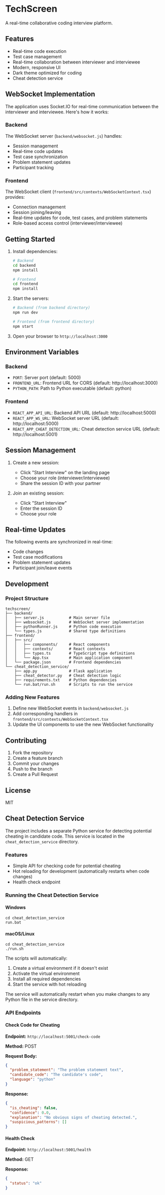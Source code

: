 # TechScreen

A real-time collaborative coding interview platform.

## Features

- Real-time code execution
- Test case management
- Real-time collaboration between interviewer and interviewee
- Modern, responsive UI
- Dark theme optimized for coding
- Cheat detection service

## WebSocket Implementation

The application uses Socket.IO for real-time communication between the interviewer and interviewee. Here's how it works:

### Backend

The WebSocket server (`backend/websocket.js`) handles:
- Session management
- Real-time code updates
- Test case synchronization
- Problem statement updates
- Participant tracking

### Frontend

The WebSocket client (`frontend/src/contexts/WebSocketContext.tsx`) provides:
- Connection management
- Session joining/leaving
- Real-time updates for code, test cases, and problem statements
- Role-based access control (interviewer/interviewee)

## Getting Started

1. Install dependencies:
   ```bash
   # Backend
   cd backend
   npm install

   # Frontend
   cd frontend
   npm install
   ```

2. Start the servers:
   ```bash
   # Backend (from backend directory)
   npm run dev

   # Frontend (from frontend directory)
   npm start
   ```

3. Open your browser to `http://localhost:3000`

## Environment Variables

### Backend
- `PORT`: Server port (default: 5000)
- `FRONTEND_URL`: Frontend URL for CORS (default: http://localhost:3000)
- `PYTHON_PATH`: Path to Python executable (default: python)

### Frontend
- `REACT_APP_API_URL`: Backend API URL (default: http://localhost:5000)
- `REACT_APP_WS_URL`: WebSocket server URL (default: http://localhost:5000)
- `REACT_APP_CHEAT_DETECTION_URL`: Cheat detection service URL (default: http://localhost:5001)

## Session Management

1. Create a new session:
   - Click "Start Interview" on the landing page
   - Choose your role (interviewer/interviewee)
   - Share the session ID with your partner

2. Join an existing session:
   - Click "Start Interview"
   - Enter the session ID
   - Choose your role

## Real-time Updates

The following events are synchronized in real-time:
- Code changes
- Test case modifications
- Problem statement updates
- Participant join/leave events

## Development

### Project Structure

```
techscreen/
├── backend/
│   ├── server.js           # Main server file
│   ├── websocket.js        # WebSocket server implementation
│   ├── pythonRunner.js     # Python code execution
│   └── types.js            # Shared type definitions
├── frontend/
│   ├── src/
│   │   ├── components/     # React components
│   │   ├── contexts/       # React contexts
│   │   ├── types.ts        # TypeScript type definitions
│   │   └── App.tsx         # Main application component
│   └── package.json        # Frontend dependencies
└── cheat_detection_service/
    ├── app.py              # Flask application
    ├── cheat_detector.py   # Cheat detection logic
    ├── requirements.txt    # Python dependencies
    └── run.bat/run.sh      # Scripts to run the service
```

### Adding New Features

1. Define new WebSocket events in `backend/websocket.js`
2. Add corresponding handlers in `frontend/src/contexts/WebSocketContext.tsx`
3. Update the UI components to use the new WebSocket functionality

## Contributing

1. Fork the repository
2. Create a feature branch
3. Commit your changes
4. Push to the branch
5. Create a Pull Request

## License

MIT 

## Cheat Detection Service

The project includes a separate Python service for detecting potential cheating in candidate code. This service is located in the `cheat_detection_service` directory.

### Features

- Simple API for checking code for potential cheating
- Hot reloading for development (automatically restarts when code changes)
- Health check endpoint

### Running the Cheat Detection Service

#### Windows
```
cd cheat_detection_service
run.bat
```

#### macOS/Linux
```
cd cheat_detection_service
./run.sh
```

The scripts will automatically:
1. Create a virtual environment if it doesn't exist
2. Activate the virtual environment
3. Install all required dependencies
4. Start the service with hot reloading

The service will automatically restart when you make changes to any Python file in the service directory.

### API Endpoints

#### Check Code for Cheating

**Endpoint:** `http://localhost:5001/check-code`

**Method:** POST

**Request Body:**
```json
{
  "problem_statement": "The problem statement text",
  "candidate_code": "The candidate's code",
  "language": "python"
}
```

**Response:**
```json
{
  "is_cheating": false,
  "confidence": 0.0,
  "explanation": "No obvious signs of cheating detected.",
  "suspicious_patterns": []
}
```

#### Health Check

**Endpoint:** `http://localhost:5001/health`

**Method:** GET

**Response:**
```json
{
  "status": "ok"
}
``` 
